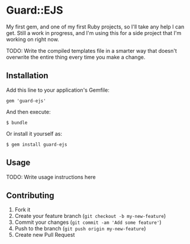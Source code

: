 # Guard::EJS

My first gem, and one of my first Ruby projects, so I'll take any help I can get.
Still a work in progress, and I'm using this for a side project that I'm working on right now.

TODO: Write the compiled templates file in a smarter way that doesn't overwrite
the entire thing every time you make a change.


## Installation

Add this line to your application's Gemfile:

    gem 'guard-ejs'

And then execute:

    $ bundle

Or install it yourself as:

    $ gem install guard-ejs

## Usage

TODO: Write usage instructions here

## Contributing

1. Fork it
2. Create your feature branch (`git checkout -b my-new-feature`)
3. Commit your changes (`git commit -am 'Add some feature'`)
4. Push to the branch (`git push origin my-new-feature`)
5. Create new Pull Request

